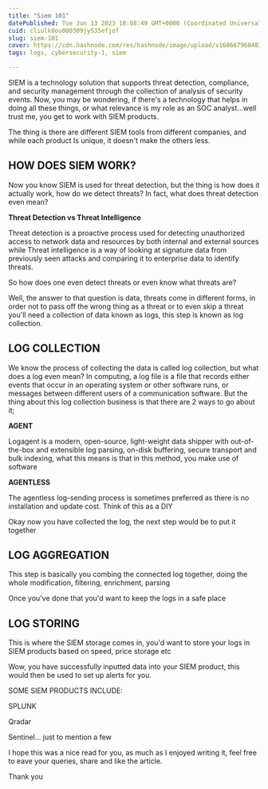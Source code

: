 ```yaml
---
title: "Siem 101"
datePublished: Tue Jun 13 2023 18:08:49 GMT+0000 (Coordinated Universal Time)
cuid: cliulk8ou000309jy535efjof
slug: siem-101
cover: https://cdn.hashnode.com/res/hashnode/image/upload/v1686679684839/59abc303-d251-46e2-a476-80712ed73cd2.png
tags: logs, cybersecurity-1, siem

---
```


SIEM is a technology solution that supports threat detection, compliance, and security management through the collection of analysis of security events. Now, you may be wondering, if there's a technology that helps in doing all these things, or what relevance is my role as an SOC analyst...well trust me, you get to work with SIEM products.

The thing is there are different SIEM tools from different companies, and while each product Is unique, it doesn't make the others less.

## HOW DOES SIEM WORK?

Now you know SIEM is used for threat detection, but the thing is how does it actually work, how do we detect threats? In fact, what does threat detection even mean?

**Threat Detection vs Threat Intelligence**

Threat detection is a proactive process used for detecting unauthorized access to network data and resources by both internal and external sources while Threat intelligence is a way of looking at signature data from previously seen attacks and comparing it to enterprise data to identify threats.

So how does one even detect threats or even know what threats are?

Well, the answer to that question is data, threats come in different forms, in order not to pass off the wrong thing as a threat or to even skip a threat you'll need a collection of data known as logs, this step is known as log collection.

## LOG COLLECTION

We know the process of collecting the data is called log collection, but what does a log even mean? In computing, a log file is a file that records either events that occur in an operating system or other software runs, or messages between different users of a communication software. But the thing about this log collection business is that there are 2 ways to go about it;

**AGENT**

Logagent is a modern, open-source, light-weight data shipper with out-of-the-box and extensible log parsing, on-disk buffering, secure transport and bulk indexing, what this means is that in this method, you make use of software

**AGENTLESS**

The agentless log-sending process is sometimes preferred as there is no installation and update cost. Think of this as a DIY

Okay now you have collected the log, the next step would be to put it together

## LOG AGGREGATION

This step is basically you combing the connected log together, doing the whole modification, filtering, enrichment, parsing

Once you've done that you'd want to keep the logs in a safe place

## LOG STORING

This is where the SIEM storage comes in, you'd want to store your logs in SIEM products based on speed, price storage etc

Wow, you have successfully inputted data into your SIEM product, this would then be used to set up alerts for you.

SOME SIEM PRODUCTS INCLUDE:

SPLUNK

Qradar

Sentinel... just to mention a few

I hope this was a nice read for you, as much as I enjoyed writing it, feel free to eave your queries, share and like the article.

Thank you
